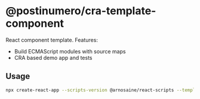 # @postinumero/cra-template-component

React component template. Features:

- Build ECMAScript modules with source maps
- CRA based demo app and tests

## Usage

```sh
npx create-react-app --scripts-version @arnosaine/react-scripts --template @postinumero/component my-component
```
